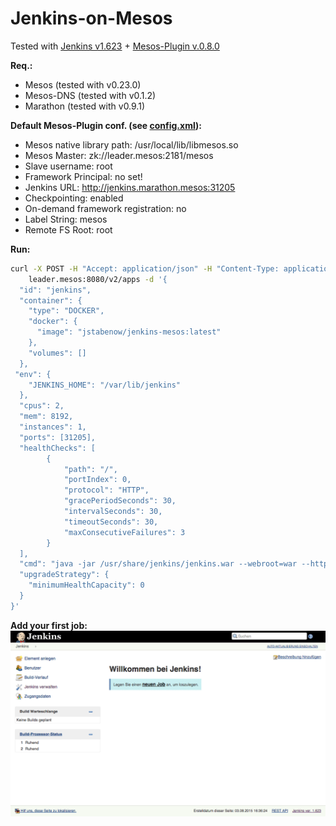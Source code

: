 # Jenkins-on-Mesos
Tested with [Jenkins v1.623](http://jenkins-ci.org/) + [Mesos-Plugin v.0.8.0](https://github.com/jenkinsci/mesos-plugin)

**Req.:**
- Mesos (tested with v0.23.0)
- Mesos-DNS (tested with v0.1.2)
- Marathon (tested with v0.9.1)

**Default Mesos-Plugin conf. (see [config.xml](config.xml)):**

- Mesos native library path: /usr/local/lib/libmesos.so
- Mesos Master: zk://leader.mesos:2181/mesos
- Slave username: root
- Framework Principal: no set!
- Jenkins URL: http://jenkins.marathon.mesos:31205
- Checkpointing: enabled
- On-demand framework registration: no
- Label String: mesos
- Remote FS Root: root

**Run:**
```sh
curl -X POST -H "Accept: application/json" -H "Content-Type: application/json" \
    leader.mesos:8080/v2/apps -d '{
  "id": "jenkins",
  "container": { 
    "type": "DOCKER",
    "docker": {
      "image": "jstabenow/jenkins-mesos:latest"
    },
    "volumes": []
  },
 "env": {
    "JENKINS_HOME": "/var/lib/jenkins"
  },
  "cpus": 2,
  "mem": 8192,
  "instances": 1,
  "ports": [31205],
  "healthChecks": [
        {
            "path": "/",
            "portIndex": 0,
            "protocol": "HTTP",
            "gracePeriodSeconds": 30,
            "intervalSeconds": 30,
            "timeoutSeconds": 30,
            "maxConsecutiveFailures": 3
        }
  ],
  "cmd": "java -jar /usr/share/jenkins/jenkins.war --webroot=war --httpPort=$PORT0 --ajp13Port=-1 --httpListenAddress=0.0.0.0 --ajp13ListenAddress=127.0.0.1 --preferredClassLoader=java.net.URLClassLoader --logfile=/mnt/mesos/sandbox/jenkins.log",
  "upgradeStrategy": {
    "minimumHealthCapacity": 0
  }
}'
```

**Add your first job:**
![TestJob](test-job.gif)
